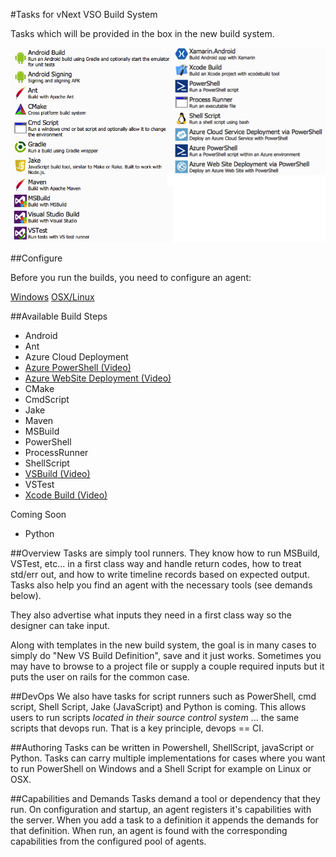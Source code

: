 #Tasks for vNext VSO Build System

Tasks which will be provided in the box in the new build system.

![Build Tasks](/tasks.png?raw=true "Build Tasks")

##Configure

Before you run the builds, you need to configure an agent:

[Windows](http://youtu.be/V2-cPzggChg)
[OSX/Linux](https://github.com/Microsoft/vso-agent)

##Available Build Steps

* Android
* Ant
* Azure Cloud Deployment
* [Azure PowerShell (Video)](http://youtu.be/uRI94SJ_XoE)
* [Azure WebSite Deployment (Video)](http://youtu.be/aLprCE3uRHs)
* CMake
* CmdScript
* Jake
* Maven
* MSBuild
* PowerShell
* ProcessRunner
* ShellScript
* [VSBuild (Video)](http://youtu.be/Jx8s7KAATH4)
* VSTest
* [Xcode Build (Video)](http://youtu.be/OxmBuqtgHuM)

Coming Soon

* Python

##Overview
Tasks are simply tool runners.  They know how to run MSBuild, VSTest, etc... in a first class way and handle return codes, how to treat std/err out, and how to write timeline records based on expected output.  Tasks also help you find an agent with the necessary tools (see demands below).

They also advertise what inputs they need in a first class way so the designer can take input.

Along with templates in the new build system, the goal is in many cases to simply do "New VS Build Definition", save and it just works.  Sometimes you may have to browse to a project file or supply a couple required inputs but it puts the user on rails for the common case.

##DevOps
We also have tasks for script runners such as PowerShell, cmd script, Shell Script, Jake (JavaScript) and Python is coming.  This allows users to run scripts *located in their source control system* ... the same scripts that devops run.  That is a key principle, devops == CI.

##Authoring
Tasks can be written in Powershell, ShellScript, javaScript or Python.  Tasks can carry multiple implementations for cases where you want to run PowerShell on Windows and a Shell Script for example on Linux or OSX.

##Capabilities and Demands
Tasks demand a tool or dependency that they run.  On configuration and startup, an agent registers it's capabilities with the server.  When you add a task to a definition it appends the demands for that definition.  When run, an agent is found with the corresponding capabilities from the configured pool of agents.